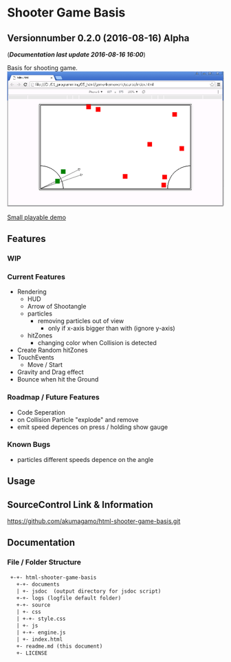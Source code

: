 # Shooter Game Basis
## Versionnumber 0.2.0 (2016-08-16) Alpha
(***Documentation last update 2016-08-16 16:00***)  

Basis for shooting game. 
![Screenshot shooting black particles](https://raw.githubusercontent.com/akumagamo/html-shooter-game-basis/master/readme/screenshot_01.png "Screenshot Game Situation")  
  
[Small playable demo](https://rawgit.com/akumagamo/jquery-plugin-tempgauge/master/demo.html)

## Features

### WIP


### Current Features
* Rendering
  * HUD
  * Arrow of Shootangle
  * particles
    * removing particles out of view
      * only if x-axis bigger than with (ignore y-axis)
  * hitZones
    * changing color when Collision is detected
* Create Random hitZones
* TouchEvents
  * Move / Start
* Gravity and Drag effect
* Bounce when hit the Ground

### Roadmap / Future Features
* Code Seperation
* on Collision Particle "explode" and remove 
* emit speed depences on press / holding show gauge

### Known Bugs
* particles different speeds depence on the angle

## Usage

## SourceControl Link & Information
https://github.com/akumagamo/html-shooter-game-basis.git

## Documentation

### File / Folder Structure

     +-+- html-shooter-game-basis
       +-+- documents
       | +- jsdoc  (output directory for jsdoc script)
       +-+- logs (logfile default folder)
       +-+- source
       | +- css
       | +-+- style.css
       | +- js
       | +-+- engine.js
       | +- index.html
       +- readme.md (this document)
       +- LICENSE
